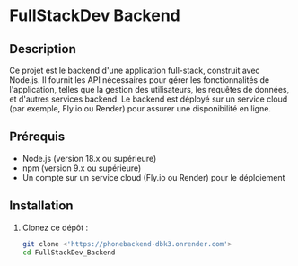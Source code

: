 # FullStackDev Backend

## Description

Ce projet est le backend d'une application full-stack, construit avec Node.js. Il fournit les API nécessaires pour gérer les fonctionnalités de l'application, telles que la gestion des utilisateurs, les requêtes de données, et d'autres services backend. Le backend est déployé sur un service cloud (par exemple, Fly.io ou Render) pour assurer une disponibilité en ligne.

## Prérequis

- Node.js (version 18.x ou supérieure)
- npm (version 9.x ou supérieure)
- Un compte sur un service cloud (Fly.io ou Render) pour le déploiement

## Installation

1. Clonez ce dépôt :
   ```bash
   git clone <'https://phonebackend-dbk3.onrender.com'>
   cd FullStackDev_Backend
   ```
